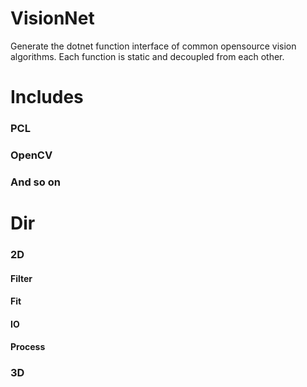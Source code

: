 # VisionNet
Generate the dotnet function interface of common opensource vision algorithms. Each function is static and decoupled from each other.


# Includes
### PCL
### OpenCV
### And so on

# Dir
### 2D
#### Filter
#### Fit
#### IO
#### Process
### 3D

